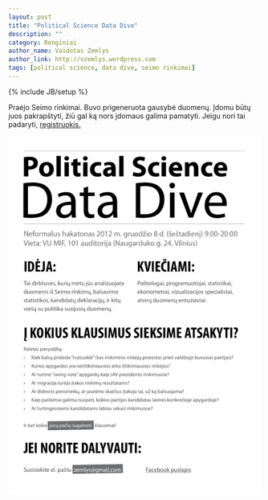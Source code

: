 ```yaml
---
layout: post
title: "Political Science Data Dive"
description: ""
category: Renginiai
author_name: Vaidotas Zemlys
author_link: http://vzemlys.wordpress.com
tags: [political science, data dive, seimo rinkimai]
---
```

{% include JB/setup %}

Praėjo Seimo rinkimai. Buvo prigeneruota gausybė duomenų. Įdomu būtų juos
pakrapštyti, žiū gal ką nors įdomaus galima pamatyti. Jeigu nori tai padaryti,
[registruokis.](http://www.facebook.com/events/466427596728643/)

![posteris](https://github.com/mpiktas/myliuduomenis.lt/raw/master/2012-11-24-political-science-data-dive/political-data-dive-poster.jpg)

